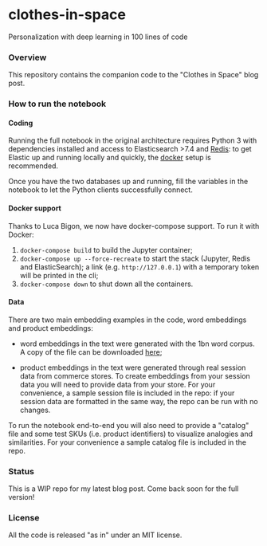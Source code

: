 # clothes-in-space
Personalization with deep learning in 100 lines of code

### Overview
This repository contains the companion code to the "Clothes in Space" blog post.

### How to run the notebook
#### Coding
Running the full notebook in the original architecture requires Python 3 with 
dependencies installed and access to Elasticsearch >7.4 and [Redis](https://redis.io/): 
to get Elastic up 
and running locally and quickly, 
the [docker](https://www.elastic.co/guide/en/elasticsearch/reference/7.4/docker.html) setup
is recommended. 

Once you have the two databases up and running, fill the variables in the notebook to let the
Python clients successfully connect.

#### Docker support
Thanks to Luca Bigon, we now have docker-compose support. To run it with Docker:

1. `docker-compose build` to build the Jupyter container;
2. `docker-compose up --force-recreate` to start the stack (Jupyter, Redis and ElasticSearch); a link (e.g. `http://127.0.0.1`) with a temporary token will be printed in the cli;
3. `docker-compose down` to shut down all the containers.

#### Data
There are two main embedding examples in the code, word embeddings and product embeddings:

* word embeddings in the text were generated with the 1bn word corpus. A copy of the file can be downloaded 
[here](https://drive.google.com/file/d/1XrmkevxgSc-jtsBXszavKvPfrPTx2iv0/view?usp=sharing);

* product embeddings in the text were generated through real session data from commerce stores. 
To create embeddings from your session data you will need to provide data from your store. 
For your convenience, a sample session file is included in the repo: 
if your session data are formatted in the same way, the repo can be run with no changes.

To run the notebook end-to-end you will also need to provide a "catalog" file and 
some test SKUs (i.e. product identifiers) to visualize analogies and similarities. 
For your convenience a sample catalog file is included in the repo. 

### Status
This is a WIP repo for my latest blog post. Come back soon for the full version!

### License
All the code is released "as in" under an MIT license.
